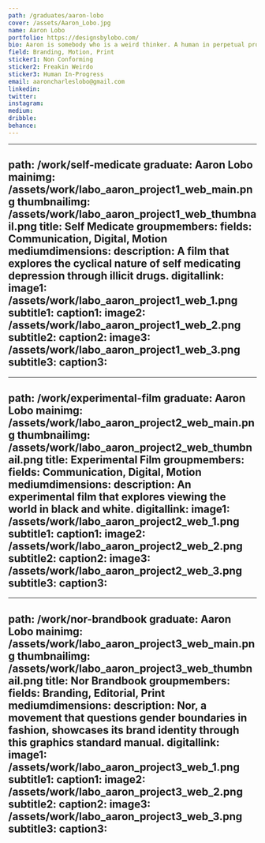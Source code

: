 ```yaml
---
path: /graduates/aaron-lobo
cover: /assets/Aaron_Lobo.jpg
name: Aaron Lobo
portfolio: https://designsbylobo.com/
bio: Aaron is somebody who is a weird thinker. A human in perpetual progress. While he tries to understand the middle, he fails miserably and finds himself on either extreme sides of a spectrum. Self aware, modern, creative and self expressive, Aaron does best when he has the space to say whatever he likes. Highly opinionated and can contribute valuable criticism to help push any concept, project or idea forward. 
field: Branding, Motion, Print
sticker1: Non Conforming
sticker2: Freakin Weirdo
sticker3: Human In-Progress
email: aaroncharleslobo@gmail.com
linkedin:
twitter:
instagram:
medium:
dribble:
behance:
---
```


---
path: /work/self-medicate
graduate: Aaron Lobo
mainimg: /assets/work/labo_aaron_project1_web_main.png
thumbnailimg: /assets/work/labo_aaron_project1_web_thumbnail.png
title: Self Medicate
groupmembers:
fields: Communication, Digital, Motion
mediumdimensions:
description: A film that explores the cyclical nature of self medicating depression through illicit drugs. 
digitallink:
image1: /assets/work/labo_aaron_project1_web_1.png
subtitle1:
caption1:
image2: /assets/work/labo_aaron_project1_web_2.png
subtitle2:
caption2:
image3: /assets/work/labo_aaron_project1_web_3.png
subtitle3:
caption3:
---

---
path: /work/experimental-film
graduate: Aaron Lobo
mainimg: /assets/work/labo_aaron_project2_web_main.png
thumbnailimg: /assets/work/labo_aaron_project2_web_thumbnail.png
title: Experimental Film
groupmembers:
fields: Communication, Digital, Motion
mediumdimensions:
description: An experimental film that explores viewing the world in black and white.
digitallink:
image1: /assets/work/labo_aaron_project2_web_1.png
subtitle1:
caption1:
image2: /assets/work/labo_aaron_project2_web_2.png
subtitle2:
caption2:
image3: /assets/work/labo_aaron_project2_web_3.png
subtitle3:
caption3:
---

---
path: /work/nor-brandbook
graduate: Aaron Lobo
mainimg: /assets/work/labo_aaron_project3_web_main.png
thumbnailimg: /assets/work/labo_aaron_project3_web_thumbnail.png
title: Nor Brandbook
groupmembers:
fields: Branding, Editorial, Print
mediumdimensions:
description: Nor, a movement that questions gender boundaries in fashion, showcases its brand identity through this graphics standard manual. 
digitallink:
image1: /assets/work/labo_aaron_project3_web_1.png
subtitle1:
caption1:
image2: /assets/work/labo_aaron_project3_web_2.png
subtitle2:
caption2:
image3: /assets/work/labo_aaron_project3_web_3.png
subtitle3:
caption3:
---
